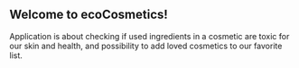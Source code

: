 ## Welcome to ecoCosmetics!

Application is about checking if used ingredients in a cosmetic are toxic for our skin and health, and possibility to add loved cosmetics to our favorite list.